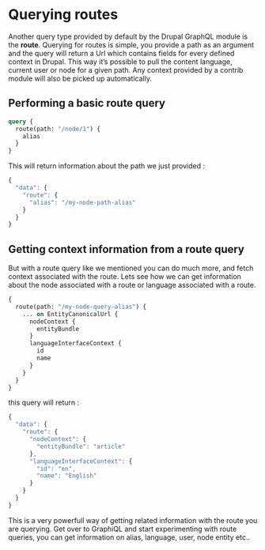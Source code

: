 # Querying routes

Another query type provided by default by the Drupal GraphQL module is the **route**. Querying for routes is simple, you provide a path as an argument and the query will return a Url which contains fields for every defined context in Drupal. This way it’s possible to pull the content language, current user or node for a given path. Any context provided by a contrib module will also be picked up automatically.

## Performing a basic route query

```graphql
query {
  route(path: "/node/1") {
    alias
  }
}
```

This will return information about the path we just provided :

```javascript
{
  "data": {
    "route": {
      "alias": "/my-node-path-alias"
    }
  }
}
```

## Getting context information from a route query

But with a route query like we mentioned you can do much more, and fetch context associated with the route. Lets see how we can get information about the node associated with a route or language associated with a route.

```graphql
{
  route(path: "/my-node-query-alias") {
    ... on EntityCanonicalUrl {
      nodeContext {
        entityBundle
      }
      languageInterfaceContext {
        id
        name
      }
    }
  }
}
```

this query will return :

```javascript
{
  "data": {
    "route": {
      "nodeContext": {
        "entityBundle": "article"
      },
      "languageInterfaceContext": {
        "id": "en",
        "name": "English"
      }
    }
  }
}
```

This is a very powerfull way of getting related information with the route you are querying. Get over to GraphiQL and start experimenting with route queries, you can get information on alias, language, user, node entity etc..

